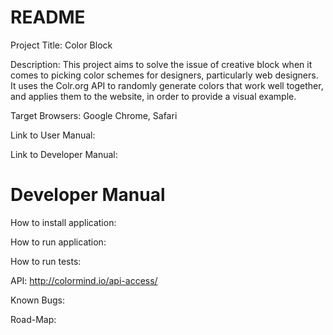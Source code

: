# README

Project Title: Color Block

Description: This project aims to solve the issue of creative block when it comes to picking color schemes for designers, particularly web designers. It uses the Colr.org API to randomly generate colors that work well together, and applies them to the website, in order to provide a visual example.

Target Browsers: Google Chrome, Safari

Link to User Manual:

Link to Developer Manual:

# Developer Manual

How to install application:

How to run application:

How to run tests:

API: http://colormind.io/api-access/

Known Bugs:

Road-Map: